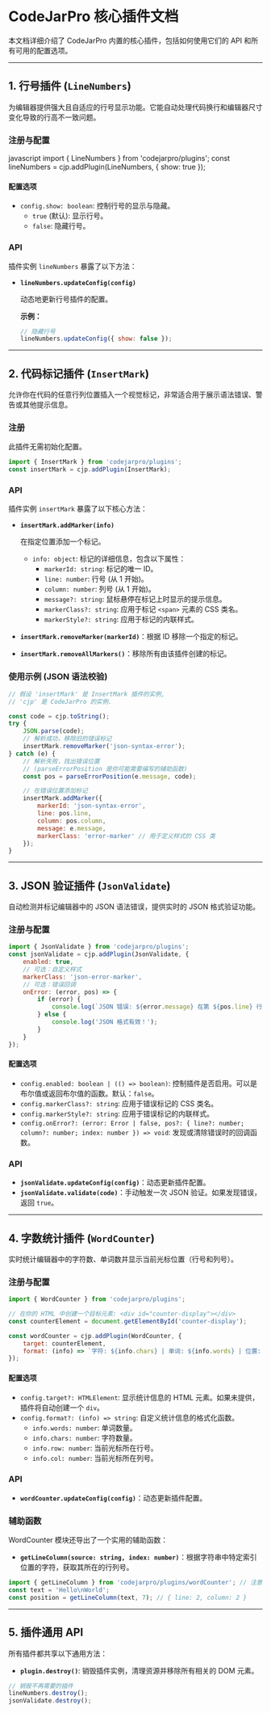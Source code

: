 # CodeJarPro 核心插件文档

本文档详细介绍了 CodeJarPro 内置的核心插件，包括如何使用它们的 API 和所有可用的配置选项。

---

## 1. 行号插件 (`LineNumbers`)

为编辑器提供强大且自适应的行号显示功能。它能自动处理代码换行和编辑器尺寸变化导致的行高不一致问题。

### 注册与配置

javascript
import { LineNumbers } from 'codejarpro/plugins';
const lineNumbers = cjp.addPlugin(LineNumbers, { show: true });

#### 配置选项

-   `config.show: boolean`: 控制行号的显示与隐藏。
    -   `true` (默认): 显示行号。
    -   `false`: 隐藏行号。

### API

插件实例 `lineNumbers` 暴露了以下方法：

-   **`lineNumbers.updateConfig(config)`**

    动态地更新行号插件的配置。

    **示例：**

    ```javascript
    // 隐藏行号
    lineNumbers.updateConfig({ show: false });
    ```

---

## 2\. 代码标记插件 (`InsertMark`)

允许你在代码的任意行列位置插入一个视觉标记，非常适合用于展示语法错误、警告或其他提示信息。

### 注册

此插件无需初始化配置。

```javascript
import { InsertMark } from 'codejarpro/plugins';
const insertMark = cjp.addPlugin(InsertMark);
```

### API

插件实例 `insertMark` 暴露了以下核心方法：

-   **`insertMark.addMarker(info)`**

    在指定位置添加一个标记。

    -   `info: object`: 标记的详细信息，包含以下属性：
        -   `markerId: string`: 标记的唯一 ID。
        -   `line: number`: 行号 (从 1 开始)。
        -   `column: number`: 列号 (从 1 开始)。
        -   `message?: string`: 鼠标悬停在标记上时显示的提示信息。
        -   `markerClass?: string`: 应用于标记 `<span>` 元素的 CSS 类名。
        -   `markerStyle?: string`: 应用于标记的内联样式。

-   **`insertMark.removeMarker(markerId)`**：根据 ID 移除一个指定的标记。

-   **`insertMark.removeAllMarkers()`**：移除所有由该插件创建的标记。

### 使用示例 (JSON 语法校验)

```javascript
// 假设 'insertMark' 是 InsertMark 插件的实例,
// 'cjp' 是 CodeJarPro 的实例.

const code = cjp.toString();
try {
	JSON.parse(code);
	// 解析成功，移除旧的错误标记
	insertMark.removeMarker('json-syntax-error');
} catch (e) {
	// 解析失败，找出错误位置
	// (parseErrorPosition 是你可能需要编写的辅助函数)
	const pos = parseErrorPosition(e.message, code);

	// 在错误位置添加标记
	insertMark.addMarker({
		markerId: 'json-syntax-error',
		line: pos.line,
		column: pos.column,
		message: e.message,
		markerClass: 'error-marker' // 用于定义样式的 CSS 类
	});
}
```

---

## 3\. JSON 验证插件 (`JsonValidate`)

自动检测并标记编辑器中的 JSON 语法错误，提供实时的 JSON 格式验证功能。

### 注册与配置

```javascript
import { JsonValidate } from 'codejarpro/plugins';
const jsonValidate = cjp.addPlugin(JsonValidate, {
	enabled: true,
	// 可选：自定义样式
	markerClass: 'json-error-marker',
	// 可选：错误回调
	onError: (error, pos) => {
		if (error) {
			console.log(`JSON 错误: ${error.message} 在第 ${pos.line} 行`);
		} else {
			console.log('JSON 格式有效！');
		}
	}
});
```

#### 配置选项

-   `config.enabled: boolean | (() => boolean)`: 控制插件是否启用。可以是布尔值或返回布尔值的函数。默认：`false`。
-   `config.markerClass?: string`: 应用于错误标记的 CSS 类名。
-   `config.markerStyle?: string`: 应用于错误标记的内联样式。
-   `config.onError?: (error: Error | false, pos?: { line?: number; column?: number; index: number }) => void`: 发现或清除错误时的回调函数。

### API

-   **`jsonValidate.updateConfig(config)`**：动态更新插件配置。
-   **`jsonValidate.validate(code)`**：手动触发一次 JSON 验证。如果发现错误，返回 `true`。

---

## 4\. 字数统计插件 (`WordCounter`)

实时统计编辑器中的字符数、单词数并显示当前光标位置（行号和列号）。

### 注册与配置

```javascript
import { WordCounter } from 'codejarpro/plugins';

// 在你的 HTML 中创建一个目标元素: <div id="counter-display"></div>
const counterElement = document.getElementById('counter-display');

const wordCounter = cjp.addPlugin(WordCounter, {
	target: counterElement,
	format: (info) => `字符: ${info.chars} | 单词: ${info.words} | 位置: ${info.row}:${info.col}`
});
```

#### 配置选项

-   `config.target?: HTMLElement`: 显示统计信息的 HTML 元素。如果未提供，插件将自动创建一个 `div`。
-   `config.format?: (info) => string`: 自定义统计信息的格式化函数。
    -   `info.words: number`: 单词数量。
    -   `info.chars: number`: 字符数量。
    -   `info.row: number`: 当前光标所在行号。
    -   `info.col: number`: 当前光标所在列号。

### API

-   **`wordCounter.updateConfig(config)`**：动态更新插件配置。

### 辅助函数

WordCounter 模块还导出了一个实用的辅助函数：

-   **`getLineColumn(source: string, index: number)`**：根据字符串中特定索引位置的字符，获取其所在的行列号。

```javascript
import { getLineColumn } from 'codejarpro/plugins/wordCounter'; // 注意导入路径
const text = 'Hello\nWorld';
const position = getLineColumn(text, 7); // { line: 2, column: 2 }
```

---

## 5\. 插件通用 API

所有插件都共享以下通用方法：

-   **`plugin.destroy()`**: 销毁插件实例，清理资源并移除所有相关的 DOM 元素。

```javascript
// 销毁不再需要的插件
lineNumbers.destroy();
jsonValidate.destroy();
```
